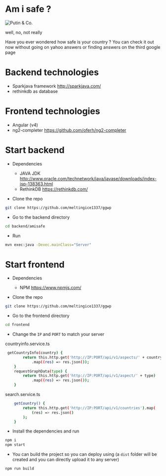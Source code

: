 # Am i safe ?
![Putin & Co.](http://www.dailysquat.com/wp-content/uploads/2016/08/Coz_b_9XEAATTRl-646x437.jpg)

well, no, not really

Have you ever wondered how safe is your country ? You can check it out now without going on yahoo answers or finding answers on the third google page

# Backend technologies
- Sparkjava framework http://sparkjava.com/
- rethinkdb as database

# Frontend technologies
- Angular (v4)
- ng2-completer https://github.com/oferh/ng2-completer


# Start backend

- Dependencies
  - JAVA JDK http://www.oracle.com/technetwork/java/javase/downloads/index-jsp-138363.html
  - RethinkDB https://rethinkdb.com/

- Clone the repo
```sh
git clone https://github.com/meltingice1337/ggwp
```
- Go to the backend directory
```sh
cd backend/amisafe
```
- Run
```sh
mvn exec:java -Dexec.mainClass="Server"
```

# Start frontend
- Dependencies
  - NPM https://www.npmjs.com/

- Clone the repo
```sh
git clone https://github.com/meltingice1337/ggwp
```
- Go to the frontend directory
```sh
cd frontend
```
- Change the ```IP``` and ```PORT``` to match your server

countryinfo.service.ts
```sh
 getCountryInfo(country) {
        return this.http.get('http://IP:PORT/api/v1/aspects/' + country.toLowerCase())
            .map((res) => res.json());
    }
    requestGraphData(type) {
        return this.http.get('http://IP:PORT/api/v1/aspect/' + type)
            .map((res) => res.json());
    }
```

search.service.ts
```sh
    getCountry() {
        return this.http.get('http://IP:PORT/api/v1/countries').map(
            (res) => res.json()
        );
    }
```

- Install the dependencies and run
```sh
npm i
npm start
```

- You can build the project so you can deploy using  (a ```dist``` folder will be created and you can directly upload it to any server)
```sh
npm run build
```
